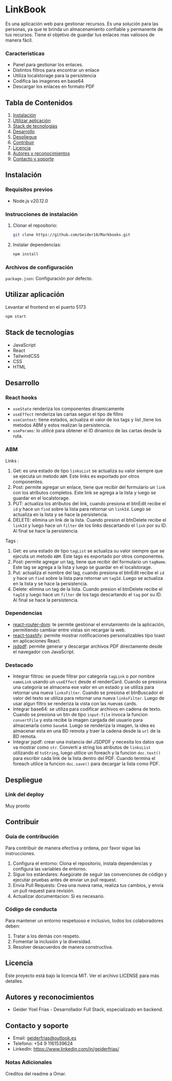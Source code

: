 # LinkBook
Es una aplicación web para gestionar recursos. 
Es una solución para las personas, ya que te brinda un almacenamiento confiable y permanente de tus recursos.
Tiene el objetivo de guardar tus enlaces mas valiosos de manera fácil.

### Caracteristicas
* Panel para gestionar los enlaces.
* Distintos filtros para encontrar un enlace
* Utiliza localstorage para la persistencia
* Codifica las imagenes en base64
* Descargar los enlaces en formato PDF

## Tabla de Contenidos
1. [Instalación](#instalación)
2. [Utilizar aplicación](#utilizar-aplicación)
3. [Stack de tecnologías](#stack-de-tecnologías)
4. [Desarrollo](#desarrollo)
5. [Despliegue](#despliegue)
6. [Contribuir](#contribuir)
7. [Licencia](#licencia)
8. [Autores y reconocimientos](#autores-y-reconocimientos)
9. [Contacto y soporte](#contacto-y-soporte)

## Instalación
### Requisitos previos
- Node.js v20.12.0

### Instrucciones de instalación
1. Clonar el repositorio:
   ```sh
   git clone https://github.com/Geider10/Markbooks.git

2. Instalar dependencias:
    ```sh
    npm install
### Archivos de configuración
`package.json`: Configuración por defecto.

## Utilizar aplicación
Levantar el frontend en el puerto 5173
```sh
npm start
```

## Stack de tecnologías
* JavaScript
* React
* TailwindCSS
* CSS
* HTML

## Desarrollo

### React hooks
- `useState` renderiza los componentes dinamicamente
- `useEffect` renderiza las cartas segun el tipo de filtro
- `useContext`: tiene estados, actualiza el valor de los tags y list ,tiene los metodos ABM y estos realizan la persistencia.
- `useParams`: lo utilicé para obtener el ID dinamico de las cartas desde la ruta.

### ABM
Links : 
1. Get: es una estado de tipo `linksList` se actualiza su valor siempre que se ejecuta un metodo `ABM`. Este links es exportado por otros componentes.
2. Post: permite agregar un enlace, tiene que recibir del formulario un `link` con los atributos completos. Este link se agrega a la lista y luego se guardar en el localstorage.
3. PUT: actualiza los atributos del link, cuando presiona el btnEdit recibe el `id` y hace un `find` sobre la lista para retornar un `linkId`. Luego se actualiza en la lista y se hace la persistencia.
4. DELETE: elimina un link de la lista. Cuando presion el btnDelete recibe el `linkId` y luego hace un `filter` de los links descartando el `link` por su ID.  Al final se hace la persistencia.

Tags : 
1. Get: es una estado de tipo `tagList` se actualiza su valor siempre que se ejecuta un metodo `ABM`. Este tags es exportado por otros componentes.
2. Post: permite agregar un tag, tiene que recibir del formulario un `tagName`. Este tag se agrega a la lista y luego se guardar en el localstorage.
3. Put:  actualiza el nombre del tag, cuando presiona el btnEdit recibe el `id` y hace un `find` sobre la lista para retornar un `tagId`. Luego se actualiza en la lista y se hace la persistencia.
4. Delete: elimina un tag de la lista. Cuando presion el btnDelete recibe el `tagId` y luego hace un `filter` de los tags descartando el `tag` por su ID. Al final se hace la persistencia.

### Dependencias
- [react-router-dom](https://www.npmjs.com/package/react-router-dom): te permite gestionar el enrutamiento de la aplicación, permitiendo cambiar entre vistas sin recargar la web.
- [react-toastify](https://fkhadra.github.io/react-toastify/introduction/): permite mostrar notificaciones personalizables tipo toast en aplicaciones React.
- [jsdpdf](https://raw.githack.com/MrRio/jsPDF/master/docs/index.html): permite generar y descargar archivos PDF directamente desde el navegador con JavaScript.

### Destacado
* Integrar filtros: se puede filtrar por categoria `tagLink` o por nombre `nameLink` usando un `useEffect` desde el renderCard. Cuando se presiona una categoria se almacena ese valor en un estado y se utiliza para retornar una nueva `linksFilter`. Cuando se presiona el btnBuscador el valor del texto se utiliza para retornar una nueva `linksFilter`. Luego de usar algun filtro se renderiza la vista con las nuevas cards.
* Integrar base64: se utiliza para codificar archivos en cadena de texto. Cuando se presiona un btn de tipo `input-file` invoca la funcion `convertFile` y esta recibe la imagen cargada del usuario para almacenarla como `base64`. Luego se renderiza la imagen, la idea es almacenar esta en una BD remota y traer la cadena desde la `url` de la BD remota. 
* Integrar jspdf: crear una instancia del JSDPDF y necesita los datos que va mostrar como `str`. Convertí a string los atributos de `linksList` utilizando el `toString`, luego utilice un foreach y la funcion `doc.text()` para escribir cada link de la lista dentro del PDF. Cuando termina el foreach utilice la funcion `doc.save()` para decargar la lista como PDF. 


## Despliegue
### Link del deploy
Muy pronto

## Contribuir
### Guía de contribución
Para contribuir de manera efectiva y ordena, por favor sigue las instrucciones.
1. Configura el entorno: Clona el repositorio, instala dependencias y configura las variables de entorno.
2. Sigue los estándares: Asegúrate de seguir las convenciones de código y ejecutar pruebas antes de enviar un pull request.
3. Envía Pull Requests: Crea una nueva rama, realiza tus cambios, y envía un pull request para revisión.
4. Actualizar documentacion: Si es necesario. 
### Código de conducta
Para mantener un entorno respetuoso e inclusivo, todos los colaboradores deben:
1. Tratar a los demás con respeto.
2. Fomentar la inclusión y la diversidad.
3. Resolver desacuerdos de manera constructiva.

## Licencia
Este proyecto está bajo la licencia MIT. Ver el archivo LICENSE para más detalles.

## Autores y reconocimientos
* Geider Yoel Frias - Desarrollador Full Stack, especializado en backend.

## Contacto y soporte
* Email: geiderfrias@outlook.es
* Telefono: +54 9 1161539624
* LinkedIn: https://www.linkedin.com/in/geiderfrias/

### Notas Adicionales
Creditos del readme a Omar.